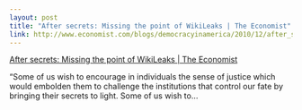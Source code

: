 ```yaml
--- 
layout: post
title: "After secrets: Missing the point of WikiLeaks | The Economist"
link: http://www.economist.com/blogs/democracyinamerica/2010/12/after_secrets
---
```

<a href=
"http://www.economist.com/blogs/democracyinamerica/2010/12/after_secrets">
After secrets: Missing the point of WikiLeaks | The
Economist</a><br>

<p>“Some of us wish to encourage in individuals the sense of
justice which would embolden them to challenge the institutions
that control our fate by bringing their secrets to light. Some of
us wish to…</p>
